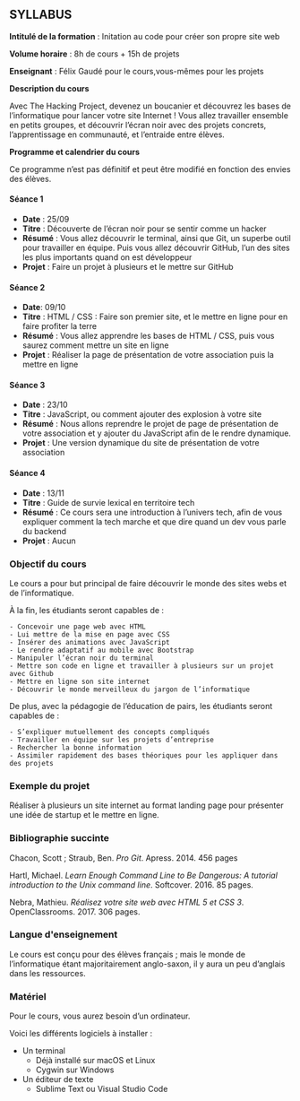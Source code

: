 
## **SYLLABUS**


**Intitulé de la formation** : Initation au code pour créer son propre site web

**Volume horaire** : 8h de cours + 15h de projets

**Enseignant** : Félix Gaudé pour le cours,vous-mêmes pour les projets


**Description du cours**

Avec The Hacking Project, devenez un boucanier et découvrez les bases de l’informatique pour lancer votre site Internet !
Vous allez travailler ensemble en petits groupes, et découvrir l’écran noir avec des projets concrets, l’apprentissage en communauté, et l’entraide entre élèves.

**Programme et calendrier du cours**

Ce programme n’est pas définitif et peut être modifié en fonction des envies des élèves.

#### **Séance 1**

- **Date** : 25/09
- **Titre** : Découverte de l’écran noir pour se sentir comme un hacker
- **Résumé** : Vous allez découvrir le terminal, ainsi que Git, un superbe outil pour travailler en équipe. Puis vous allez découvrir GitHub, l’un des sites les plus importants quand on est développeur
- **Projet** : Faire un projet à plusieurs et le mettre sur GitHub

#### **Séance 2** 

- **Date**: 09/10
- **Titre** : HTML / CSS : Faire son premier site, et le mettre en ligne pour en faire profiter la terre
- **Résumé** : Vous allez apprendre les bases de HTML / CSS, puis vous saurez comment mettre un site en ligne 
- **Projet** : Réaliser la page de présentation de votre association puis la mettre en ligne

#### **Séance 3**

- **Date** : 23/10
- **Titre** : JavaScript, ou comment ajouter des explosion à votre site
- **Résumé** : Nous allons reprendre le projet de page de présentation de votre association et y ajouter du JavaScript afin de le rendre dynamique.
- **Projet** : Une version dynamique du site de présentation de votre association

#### **Séance 4**

- **Date** : 13/11
- **Titre** : Guide de survie lexical en territoire tech                               
- **Résumé** : Ce cours sera une introduction à l’univers tech, afin de vous expliquer comment la tech marche et que dire quand un dev vous parle du backend
- **Projet** : Aucun

### **Objectif du cours**
Le cours a pour but principal de faire découvrir le monde des sites webs et de l’informatique. 

À la fin, les étudiants seront capables de : 

	- Concevoir une page web avec HTML
	- Lui mettre de la mise en page avec CSS
	- Insérer des animations avec JavaScript
	- Le rendre adaptatif au mobile avec Bootstrap
	- Manipuler l’écran noir du terminal
	- Mettre son code en ligne et travailler à plusieurs sur un projet avec Github
	- Mettre en ligne son site internet
	- Découvrir le monde merveilleux du jargon de l’informatique


De plus, avec la pédagogie de l’éducation de pairs, les étudiants seront capables de :

	- S’expliquer mutuellement des concepts compliqués
 	- Travailler en équipe sur les projets d’entreprise
 	- Rechercher la bonne information
 	- Assimiler rapidement des bases théoriques pour les appliquer dans des projets


### **Exemple du projet**
Réaliser à plusieurs un site internet au format landing page pour présenter une idée de startup et le mettre en ligne.

### **Bibliographie succinte**
Chacon, Scott ; Straub, Ben. *Pro Git*. Apress. 2014. 456 pages

Hartl, Michael. *Learn Enough Command Line to Be Dangerous: A tutorial introduction to the Unix command line*. Softcover. 2016. 85 pages.

Nebra, Mathieu. *Réalisez votre site web avec HTML 5 et CSS 3*. OpenClassrooms. 2017. 306 pages.

### **Langue d'enseignement**

Le cours est conçu pour des élèves français ; mais le monde de l’informatique étant majoritairement anglo-saxon, il y aura un peu d’anglais dans les ressources.

### **Matériel**
Pour le cours, vous aurez besoin d’un ordinateur.

Voici les différents logiciels à installer :
- Un terminal
	- Déjà installé sur macOS et Linux
	- Cygwin sur Windows
- Un éditeur de texte
	- Sublime Text ou Visual Studio Code
